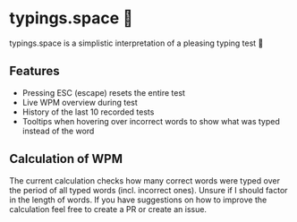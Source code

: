 # typings.space 🚀

typings.space is a simplistic interpretation of a pleasing typing test 👋

## Features

- Pressing ESC (escape) resets the entire test
- Live WPM overview during test
- History of the last 10 recorded tests
- Tooltips when hovering over incorrect words to show what was typed instead of the word

## Calculation of WPM

The current calculation checks how many correct words were typed over the period of all typed words (incl. incorrect ones). Unsure if I should factor in the length of words. If you have suggestions on how to improve the calculation feel free to create a PR or create an issue.
